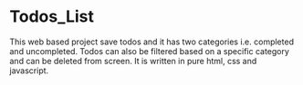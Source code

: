 # Todos_List
This web based project save todos and it has two categories i.e. completed and uncompleted. Todos can also be filtered based on a specific category and can be deleted from screen. It is written in pure html, css and javascript.
